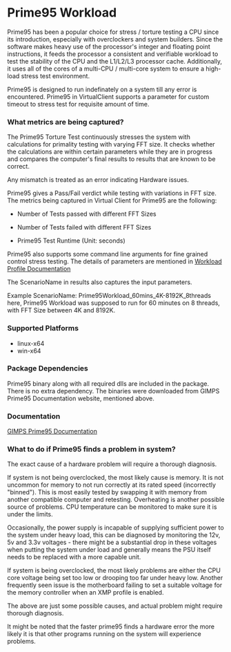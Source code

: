 # Prime95 Workload

Prime95 has been a popular choice for stress / torture testing a CPU since its introduction,
especially with overclockers and system builders. Since the software makes heavy use of the processor's
integer and floating point instructions, it feeds the processor a consistent and verifiable workload to
test the stability of the CPU and the L1/L2/L3 processor cache. Additionally, it uses all of the cores
of a multi-CPU / multi-core system to ensure a high-load stress test environment.

Prime95 is designed to run indefinately on a system till any error is encountered. Prime95 in
VirtualClient supports a parameter for custom timeout to stress test for requisite amount of time.

### What metrics are being captured?

The Prime95 Torture Test continuously stresses the system with calculations for primality testing with
varying FFT size. It checks whether the calculations are within certain parameters while they are in progress
and compares the computer's final results to results that are known to be correct.

Any mismatch is treated as an error indicating Hardware issues.

Prime95 gives a Pass/Fail verdict while testing with variations in FFT size. The metrics being captured
in Virtual Client for Prime95 are the following:

* Number of Tests passed with different FFT Sizes

* Number of Tests failed with different FFT Sizes

* Prime95 Test Runtime (Unit: seconds)

Prime95 also supports some command line arguments for fine grained control stress testing. The details of parameters
are mentioned in [Workload Profile Documentation](./prime95-profiles.md)

The ScenarioName in results also captures the input parameters.

Example ScenarioName: Prime95Workload_60mins_4K-8192K_8threads
here, Prime95 Workload was supposed to run for 60 minutes on 8 threads, with FFT Size between 4K and 8192K.

### Supported Platforms
* linux-x64
* win-x64

### Package Dependencies
Prime95 binary along with all required dlls are included in the package. There is no extra dependency.
The binaries were downloaded from GIMPS Prime95 Documentation website, mentioned above.

### Documentation
[GIMPS Prime95 Documentation](https://www.mersenne.org/download/)

### What to do if Prime95 finds a problem in system?

The exact cause of a hardware problem will require a thorough diagnosis.

If system is not being overclocked, the most likely cause is memory. It is not uncommon
for memory to not run correctly at its rated speed (incorrectly "binned").  This is
most easily tested by swapping it with memory from another compatible computer and
retesting. Overheating is another possible source of problems. CPU temperature can be
monitored to make sure it is under the limits.

Occasionally, the power supply is incapable of supplying sufficient power to the
system under heavy load, this can be diagnosed by monitoring the 12v, 5v and
3.3v voltages - there might be a substantial drop in these voltages when
putting the system under load and generally means the PSU itself needs to be replaced
with a more capable unit.

If system is being overclocked, the most likely problems are either the CPU core
voltage being set too low or drooping too far under heavy low. Another frequently seen
issue is the motherboard failing to set a suitable voltage for the memory controller
when an XMP profile is enabled.

The above are just some possible causes, and actual problem might require thorough diagnosis.

It might be noted that the faster prime95 finds a hardware error the more likely it is
that other programs running on the system will experience problems.